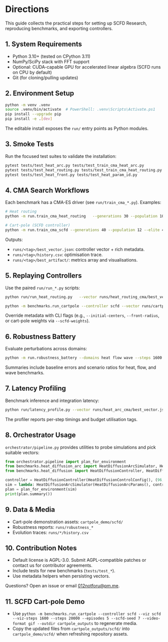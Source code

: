 # Directions

This guide collects the practical steps for setting up SCFD Research, reproducing benchmarks, and exporting controllers.

## 1. System Requirements
- Python 3.10+ (tested on CPython 3.11)
- NumPy/SciPy stack with FFT support
- Optional: CUDA-capable GPU for accelerated linear algebra (SCFD runs on CPU by default)
- Git (for cloning/pulling updates)

## 2. Environment Setup
```bash
python -m venv .venv
source .venv/bin/activate  # PowerShell: .venv\Scripts\Activate.ps1
pip install --upgrade pip
pip install -e .[dev]
```

The editable install exposes the `run/` entry points as Python modules.

## 3. Smoke Tests
Run the focused test suites to validate the installation:
```bash
pytest tests/test_heat_arc.py tests/test_train_cma_heat_arc.py
pytest tests/test_heat_routing.py tests/test_train_cma_heat_routing.py
pytest tests/test_heat_front.py tests/test_heat_param_id.py
```

## 4. CMA Search Workflows
Each benchmark has a CMA-ES driver (see `run/train_cma_*.py`). Examples:
```bash
# Heat routing
python -m run.train_cma_heat_routing   --generations 30 --population 10 --elite 3   --steps 1200 --record-interval 120 --outdir runs/heat_routing_cma

# Cart-pole (SCFD controller)
python -m run.train_cma_scfd --generations 40 --population 12 --elite 4 --episodes 4 --steps 5000 --seed 3 --outdir runs/cartpole_cma
```
Outputs:
- `runs/<tag>/best_vector.json`: controller vector + rich metadata.
- `runs/<tag>/history.csv`: optimisation trace.
- `runs/<tag>/best_artifact/`: metrics array and visualisations.

## 5. Replaying Controllers
Use the paired `run/run_*.py` scripts:
```bash
python run/run_heat_routing.py   --vector runs/heat_routing_cma/best_vector.json   --outdir outputs/heat_routing_demo

python -m benchmarks.run_cartpole --controller scfd --vector runs/cartpole_cma/best_vector.json --steps 5000 --episodes 10 --viz scfd --video-format gif --outdir cartpole_outputs
```
Override metadata with CLI flags (e.g., `--initial-centers`, `--front-radius`, or cart-pole weights via `--scfd-weights`).

## 6. Robustness Battery
Evaluate perturbations across domains:
```bash
python -m run.robustness_battery --domains heat flow wave --steps 1600 --out robustness_report.json
```
Summaries include baseline errors and scenario ratios for heat, flow, and wave benchmarks.

## 7. Latency Profiling
Benchmark inference and integration latency:
```bash
python run/latency_profile.py --vector runs/heat_arc_cma/best_vector.json --steps 200
```
The profiler reports per-step timings and budget utilisation tags.

## 8. Orchestrator Usage
`orchestrator/pipeline.py` provides utilities to probe simulations and pick suitable vectors:
```python
from orchestrator.pipeline import plan_for_environment
from benchmarks.heat_diffusion_arc import HeatDiffusionArcSimulator, HeatDiffusionArcParams
from benchmarks.heat_diffusion import HeatDiffusionController, HeatDiffusionControlConfig

controller = HeatDiffusionController(HeatDiffusionControlConfig(), (96, 96))
sim = lambda: HeatDiffusionArcSimulator(HeatDiffusionArcParams(), controller)
plan = plan_for_environment(sim)
print(plan.summary())
```

## 9. Data & Media
- Cart-pole demonstration assets: `cartpole_demo/scfd/`
- Robustness reports: `runs/robustness_*`
- Evolution traces: `runs/*/history.csv`

## 10. Contribution Notes
- Default license is AGPL-3.0. Submit AGPL-compatible patches or contact us for contributor agreements.
- Include tests for new benchmarks (`tests/test_*`).
- Use metadata helpers when persisting vectors.

Questions? Open an issue or email 012notforu@pm.me.


## 11. SCFD Cart-pole Demo
- Use `python -m benchmarks.run_cartpole --controller scfd --viz scfd --viz-steps 1600 --steps 20000 --episodes 5 --scfd-seed 7 --video-format gif --outdir cartpole_outputs` to regenerate media.
- Copy the updated files from `cartpole_outputs/scfd/` into `cartpole_demo/scfd/` when refreshing repository assets.
